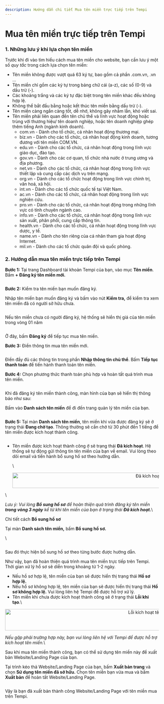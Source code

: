 ```yaml
---
description: Hướng dẫn chi tiết Mua tên miền trực tiếp trên Tempi
---
```


# Mua tên miền trực tiếp trên Tempi

### 1. Những lưu ý khi lựa chọn tên miền[​](https://tempi.vn/huong-dan/ten-mien/ten-mien/mua-ten-mien-truc-tiep-tren-tempi/#1-nh%E1%BB%AFng-l%C6%B0u-%C3%BD-khi-l%E1%BB%B1a-ch%E1%BB%8Dn-t%C3%AAn-mi%E1%BB%81n) <a href="#id-1-nhung-luu-y-khi-lua-chon-ten-mien" id="id-1-nhung-luu-y-khi-lua-chon-ten-mien"></a>

Trước khi đi vào tìm hiểu cách mua tên miền cho website, bạn cần lưu ý một số _quy tắc_ trong cách lựa chọn tên miền:

* Tên miền không được vượt quá 63 ký tự, bao gồm cả phần .com.vn, .vn …
* Tên miền chỉ gồm các ký tự trong bảng chữ cái (a-z), các số (0-9) và dấu trừ (-).
* Các khoảng trắng và các ký tự đặc biệt trong tên miền khác đều không hợp lệ.
* Không thể bắt đầu bằng hoặc kết thúc tên miền bằng dấu trừ (-).
* Tên miền càng ngắn càng tốt, dễ nhớ, không gây nhầm lẫn, khó viết sai.
* Tên miền phải liên quan đến tên chủ thể và lĩnh vực hoạt động hoặc trùng với thương hiệu/ tên doanh nghiệp, hoặc tên doanh nghiệp ghép thêm tiếng Anh (ngành kinh doanh).
  * com.vn - Dành cho tổ chức, cá nhân hoạt động thương mại.
  * biz.vn - Dành cho các tổ chức, cá nhân hoạt động kinh doanh, tương đương với tên miền COM.VN.
  * edu.vn - Dành cho các tổ chức, cá nhân hoạt động trong lĩnh vực giáo dục, đào tạo.
  * gov.vn - Dành cho các cơ quan, tổ chức nhà nước ở trung ương và địa phương.
  * net.vn - Dành cho các tổ chức, cá nhân hoạt động trong lĩnh vực thiết lập và cung cấp các dịch vụ trên mạng.
  * org.vn - Dành cho các tổ chức hoạt động trong lĩnh vực chính trị, văn hoá, xã hội.
  * int.vn - Dành cho các tổ chức quốc tế tại Việt Nam.
  * ac.vn - Dành cho các tổ chức, cá nhân hoạt động trong lĩnh vực nghiên cứu.
  * pro.vn - Dành cho các tổ chức, cá nhân hoạt động trong những lĩnh vực có tính chuyên ngành cao.
  * info.vn - Dành cho các tổ chức, cá nhân hoạt động trong lĩnh vực sản xuất, phân phối, cung cấp thông tin.
  * health.vn - Dành cho các tổ chức, cá nhân hoạt động trong lĩnh vực dược, y tế.
  * name.vn - Dành cho tên riêng của cá nhân tham gia hoạt động Internet.
  * mil.vn - Dành cho các tổ chức quân đội và quốc phòng.

### 2. Hướng dẫn mua tên miền trực tiếp trên Tempi[​](https://tempi.vn/huong-dan/ten-mien/ten-mien/mua-ten-mien-truc-tiep-tren-tempi/#2-h%C6%B0%E1%BB%9Bng-d%E1%BA%ABn-mua-t%C3%AAn-mi%E1%BB%81n-tr%E1%BB%B1c-ti%E1%BA%BFp-tr%C3%AAn-tempi) <a href="#id-2-huong-dan-mua-ten-mien-truc-tiep-tren-tempi" id="id-2-huong-dan-mua-ten-mien-truc-tiep-tren-tempi"></a>

**Bước 1:** Tại trang Dashboard tài khoản Tempi của bạn, vào mục **Tên miền**. Bấm **+ Đăng ký tên miền mới.**

<figure><img src="../.gitbook/assets/image (5).png" alt=""><figcaption></figcaption></figure>

**Bước 2:** Kiểm tra tên miền bạn muốn đăng ký.

Nhập tên miền bạn muốn đăng ký và bấm vào nút **Kiểm tra,** để kiểm tra xem tên miền đã có người sở hữu chưa.

<figure><img src="../.gitbook/assets/image.png" alt=""><figcaption></figcaption></figure>

Nếu tên miền chưa có người đăng ký, hệ thống sẽ hiển thị giá của tên miền trong vòng 01 năm

<figure><img src="../.gitbook/assets/image (3).png" alt=""><figcaption></figcaption></figure>

Ở đây, bấm **Đăng ký** để tiếp tục mua tên miền.

**Bước 3:** Điền thông tin mua tên miền mới.

<figure><img src="../.gitbook/assets/unnamed (17).webp" alt=""><figcaption></figcaption></figure>

Điền đầy đủ các thông tin trong phần **Nhập thông tin chủ thể**. Bấm **Tiếp tục thanh toán** để tiến hành thanh toán tên miền.

**Bước 4:** Chọn phương thức thanh toán phù hợp và hoàn tất quá trình mua tên miền.

<figure><img src="../.gitbook/assets/unnamed (18).webp" alt=""><figcaption></figcaption></figure>

Khi đã đăng ký tên miền thành công, màn hình của bạn sẽ hiển thị thông báo như sau:

Bấm vào **Danh sách tên miền** để đi đến trang quản lý tên miền của bạn.

<figure><img src="../.gitbook/assets/unnamed (19).webp" alt=""><figcaption></figcaption></figure>

**Bước 5:** Tại màn **Danh sách tên miền**, tên miền khi vừa được đăng ký sẽ ở trạng thái **Đang chờ tạo**. Thông thường sẽ cần chờ từ 30 phút đến 1 tiếng để tên miền được kích hoạt thành công.

<figure><img src="../.gitbook/assets/unnamed (22).webp" alt=""><figcaption></figcaption></figure>

*   Tên miền được kích hoạt thành công ở sẽ trạng thái **Đã kích hoạt**. Hệ thống sẽ tự động gửi thông tin tên miền của bạn về email. Vui lòng theo dõi email và tiến hành bổ sung hồ sơ theo hướng dẫn.

    \


    <div align="center"><img src="https://lh3.googleusercontent.com/XXw8cpLLYVM-7cnlK_iKRXrNne2Mfi2M-01Hd-462tH8jw3ePykaHugekHslBEaqrs46Bvqg-3VEJKZ8ZOafEEkC7ol1-ek=rw-w1799" alt="Đã kích hoạt tên miền" height="50" width="936"></div>

\


_Lưu ý: Vui lòng **Bổ sung hồ sơ** để hoàn thiện quá trình đăng ký tên miền **trong vòng 3 ngày** kể từ khi tên miền của bạn ở trạng thái **Đã kích hoạt.**_\


Chi tiết cách **Bổ sung hồ sơ**

Tại màn **Danh sách tên miền,** bấm **Bổ sung hồ sơ.**

\


<figure><img src="../.gitbook/assets/unnamed (23).webp" alt=""><figcaption></figcaption></figure>

Sau đó thực hiện bổ sung hồ sơ theo từng bước được hướng dẫn.

Như vậy, bạn đã hoàn thiện quá trình mua tên miền trực tiếp trên Tempi. Thời gian xử lý hồ sơ sẽ diễn trong khoảng từ 1-2 ngày.

* Nếu hồ sơ hợp lệ, tên miền của bạn sẽ được hiển thị trạng thái **Hồ sơ hợp lệ.**
* Nếu hồ sơ không hợp lệ, tên miền của bạn sẽ được hiển thị trạng thái **Hồ sơ không hợp lệ.** Vui lòng liên hệ Tempi để được hỗ trợ xử lý.
* Tên miền khi chưa được kích hoạt thành công sẽ ở trạng thái **Lỗi khi tạo**.\


<div align="center"><img src="https://lh3.googleusercontent.com/iyCsLe8P-h9A5pekSE5Ngrwzs0cWlq1mIyDZHTDEwg7UM_iCZhYeqDelvNv6UCbYMZJbD-vTppoDd8-DiUwPHQKTRW4aXPem=rw-w1804" alt="Lỗi kích hoạt tên miền" height="70" width="936"></div>

_Nếu gặp phải trường hợp này, bạn vui lòng liên hệ với Tempi để được hỗ trợ kích hoạt tên miền._\


Sau khi mua tên miền thành công, bạn có thể sử dụng tên miền này để xuất bản Website/Landing Page của bạn.

Tại trình kéo thả Website/Landing Page của bạn, bấm **Xuất bản trang** và chọn **Sử dụng tên miền đã sở hữu.** Chọn tên miền bạn vừa mua và bấm **Xuất bản** để hoàn tất Website/Landing Page.

<figure><img src="../.gitbook/assets/unnamed (24).webp" alt=""><figcaption></figcaption></figure>

Vậy là bạn đã xuất bản thành công Website/Landing Page với tên miền mua trên Tempi.[​](https://tempi.vn/huong-dan/ten-mien/ten-mien/mua-ten-mien-truc-tiep-tren-tempi/#c%C3%A1ch-2-ti%E1%BA%BFn-h%C3%A0nh-mua-t%C3%AAn-mi%E1%BB%81n-khi-xu%E1%BA%A5t-b%E1%BA%A3n-trang)

